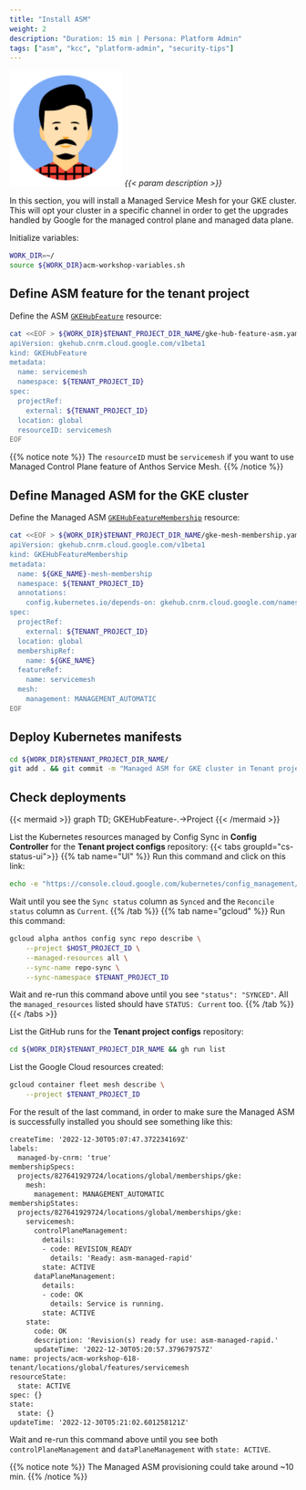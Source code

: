 ```yaml
---
title: "Install ASM"
weight: 2
description: "Duration: 15 min | Persona: Platform Admin"
tags: ["asm", "kcc", "platform-admin", "security-tips"]
---
```

![Platform Admin](/images/platform-admin.png)
_{{< param description >}}_

In this section, you will install a Managed Service Mesh for your GKE cluster. This will opt your cluster in a specific channel in order to get the upgrades handled by Google for the managed control plane and managed data plane.

Initialize variables:
```Bash
WORK_DIR=~/
source ${WORK_DIR}acm-workshop-variables.sh
```

## Define ASM feature for the tenant project

Define the ASM [`GKEHubFeature`](https://cloud.google.com/config-connector/docs/reference/resource-docs/gkehub/gkehubfeature) resource:
```Bash
cat <<EOF > ${WORK_DIR}$TENANT_PROJECT_DIR_NAME/gke-hub-feature-asm.yaml
apiVersion: gkehub.cnrm.cloud.google.com/v1beta1
kind: GKEHubFeature
metadata:
  name: servicemesh
  namespace: ${TENANT_PROJECT_ID}
spec:
  projectRef:
    external: ${TENANT_PROJECT_ID}
  location: global
  resourceID: servicemesh
EOF
```
{{% notice note %}}
The `resourceID` must be `servicemesh` if you want to use Managed Control Plane feature of Anthos Service Mesh.
{{% /notice %}}

## Define Managed ASM for the GKE cluster

Define the Managed ASM [`GKEHubFeatureMembership`](https://cloud.google.com/config-connector/docs/reference/resource-docs/gkehub/gkehubfeaturemembership) resource:
```Bash
cat <<EOF > ${WORK_DIR}$TENANT_PROJECT_DIR_NAME/gke-mesh-membership.yaml
apiVersion: gkehub.cnrm.cloud.google.com/v1beta1
kind: GKEHubFeatureMembership
metadata:
  name: ${GKE_NAME}-mesh-membership
  namespace: ${TENANT_PROJECT_ID}
  annotations:
    config.kubernetes.io/depends-on: gkehub.cnrm.cloud.google.com/namespaces/${TENANT_PROJECT_ID}/GKEHubMembership/${GKE_NAME},gkehub.cnrm.cloud.google.com/namespaces/${TENANT_PROJECT_ID}/GKEHubFeature/servicemesh
spec:
  projectRef:
    external: ${TENANT_PROJECT_ID}
  location: global
  membershipRef:
    name: ${GKE_NAME}
  featureRef:
    name: servicemesh
  mesh:
    management: MANAGEMENT_AUTOMATIC
EOF
```

## Deploy Kubernetes manifests

```Bash
cd ${WORK_DIR}$TENANT_PROJECT_DIR_NAME/
git add . && git commit -m "Managed ASM for GKE cluster in Tenant project" && git push origin main
```

## Check deployments

{{< mermaid >}}
graph TD;
  GKEHubFeature-.->Project
{{< /mermaid >}}

List the Kubernetes resources managed by Config Sync in **Config Controller** for the **Tenant project configs** repository:
{{< tabs groupId="cs-status-ui">}}
{{% tab name="UI" %}}
Run this command and click on this link:
```Bash
echo -e "https://console.cloud.google.com/kubernetes/config_management/packages?project=${HOST_PROJECT_ID}"
```
Wait until you see the `Sync status` column as `Synced` and the `Reconcile status` column as `Current`.
{{% /tab %}}
{{% tab name="gcloud" %}}
Run this command:
```Bash
gcloud alpha anthos config sync repo describe \
    --project $HOST_PROJECT_ID \
    --managed-resources all \
    --sync-name repo-sync \
    --sync-namespace $TENANT_PROJECT_ID
```
Wait and re-run this command above until you see `"status": "SYNCED"`. All the `managed_resources` listed should have `STATUS: Current` too.
{{% /tab %}}
{{< /tabs >}}

List the GitHub runs for the **Tenant project configs** repository:
```Bash
cd ${WORK_DIR}$TENANT_PROJECT_DIR_NAME && gh run list
```

List the Google Cloud resources created:
```Bash
gcloud container fleet mesh describe \
    --project $TENANT_PROJECT_ID
```

For the result of the last command, in order to make sure the Managed ASM is successfully installed you should see something like this:
```Plaintext
createTime: '2022-12-30T05:07:47.372234169Z'
labels:
  managed-by-cnrm: 'true'
membershipSpecs:
  projects/827641929724/locations/global/memberships/gke:
    mesh:
      management: MANAGEMENT_AUTOMATIC
membershipStates:
  projects/827641929724/locations/global/memberships/gke:
    servicemesh:
      controlPlaneManagement:
        details:
        - code: REVISION_READY
          details: 'Ready: asm-managed-rapid'
        state: ACTIVE
      dataPlaneManagement:
        details:
        - code: OK
          details: Service is running.
        state: ACTIVE
    state:
      code: OK
      description: 'Revision(s) ready for use: asm-managed-rapid.'
      updateTime: '2022-12-30T05:20:57.379679757Z'
name: projects/acm-workshop-618-tenant/locations/global/features/servicemesh
resourceState:
  state: ACTIVE
spec: {}
state:
  state: {}
updateTime: '2022-12-30T05:21:02.601258121Z'
```
Wait and re-run this command above until you see both `controlPlaneManagement` and `dataPlaneManagement` with `state: ACTIVE`.

{{% notice note %}}
The Managed ASM provisioning could take around ~10 min.
{{% /notice %}}